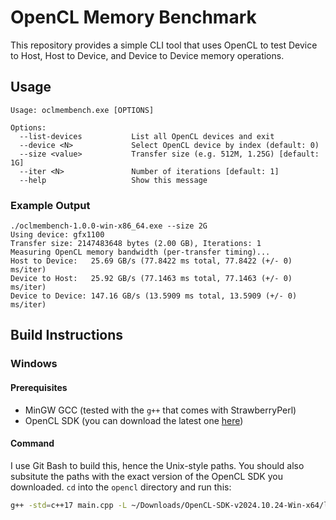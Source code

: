 # OpenCL Memory Benchmark

This repository provides a simple CLI tool that uses OpenCL to test Device to Host, Host to Device, and Device to Device memory operations.

## Usage

```
Usage: oclmembench.exe [OPTIONS]

Options:
  --list-devices           List all OpenCL devices and exit
  --device <N>             Select OpenCL device by index (default: 0)
  --size <value>           Transfer size (e.g. 512M, 1.25G) [default: 1G]
  --iter <N>               Number of iterations [default: 1]
  --help                   Show this message
```

### Example Output

```
./oclmembench-1.0.0-win-x86_64.exe --size 2G
Using device: gfx1100
Transfer size: 2147483648 bytes (2.00 GB), Iterations: 1
Measuring OpenCL memory bandwidth (per-transfer timing)...
Host to Device:   25.69 GB/s (77.8422 ms total, 77.8422 (+/- 0) ms/iter)
Device to Host:   25.92 GB/s (77.1463 ms total, 77.1463 (+/- 0) ms/iter)
Device to Device: 147.16 GB/s (13.5909 ms total, 13.5909 (+/- 0) ms/iter)
```

## Build Instructions

### Windows

#### Prerequisites

* MinGW GCC (tested with the `g++` that comes with StrawberryPerl)
* OpenCL SDK (you can download the latest one [here](https://github.com/KhronosGroup/OpenCL-SDK/releases))

#### Command

I use Git Bash to build this, hence the Unix-style paths. You should also subsitute the paths with the exact version of the OpenCL SDK you downloaded.
`cd` into the `opencl` directory and run this:

```bash
g++ -std=c++17 main.cpp -L ~/Downloads/OpenCL-SDK-v2024.10.24-Win-x64/lib/ -I ~/Downloads/OpenCL-SDK-v2024.10.24-Win-x64/include/ -lOpenCL -o oclmembench.exe
```
